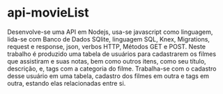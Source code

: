 # api-movieList
Desenvolve-se uma API em Nodejs, usa-se javascript como linguagem, lida-se com Banco de Dados SQlite, linguagem SQL, Knex, Migrations,
request e response, json, verbos HTTP, Métodos GET e POST.
Neste trabalho é produzido uma tabela de usuários para cadastrarem os filmes que assistiram e suas notas,
bem como outros itens, como seu título, descrição, e, tags com a categoria do filme.
Trabalha-se com o cadastro desse usuário em uma tabela, cadastro dos filmes em outra e tags em outra, estando elas relacionadas entre si.
